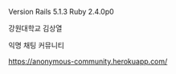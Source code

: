 Version 
Rails 5.1.3 Ruby 2.4.0p0

강원대학교 김상열

익명 채팅 커뮤니티

https://anonymous-community.herokuapp.com/
